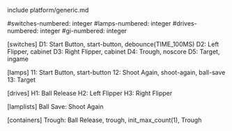 
include platform/generic.md

#switches-numbered: integer
#lamps-numbered: integer
#drives-numbered: integer
#gi-numbered: integer

[switches]
D1: Start Button, start-button, debounce(TIME_100MS)
D2: Left Flipper, cabinet
D3: Right Flipper, cabinet
D4: Trough, noscore
D5: Target, ingame

[lamps]
11: Start Button, start-button
12: Shoot Again, shoot-again, ball-save
13: Target

[drives]
H1: Ball Release
H2: Left Flipper
H3: Right Flipper

[lamplists]
Ball Save: Shoot Again

[containers]
Trough: Ball Release, trough, init_max_count(1), Trough
